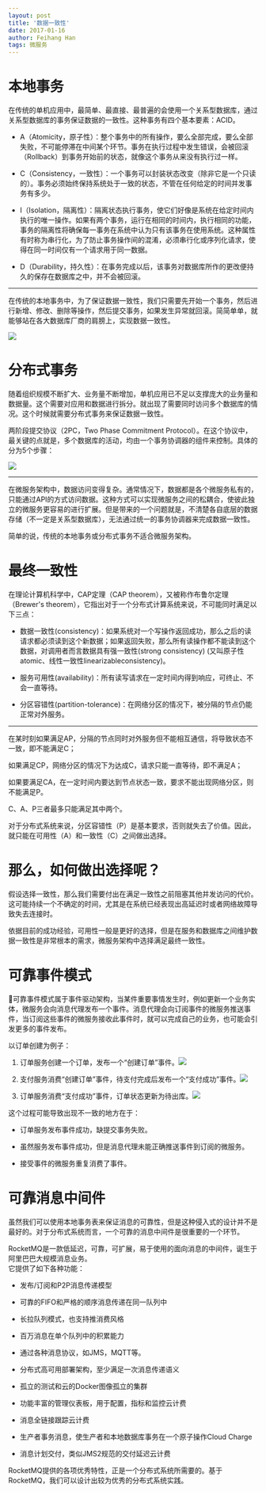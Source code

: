 ```yaml
---
layout: post
title: '数据一致性'
date: 2017-01-16
author: Feihang Han
tags: 微服务
---
```


# 本地事务

在传统的单机应用中，最简单、最直接、最普遍的会使用一个关系型数据库，通过关系型数据库的事务保证数据的一致性。这种事务有四个基本要素：ACID。

* A（Atomicity，原子性）：整个事务中的所有操作，要么全部完成，要么全部失败，不可能停滞在中间某个环节。事务在执行过程中发生错误，会被回滚（Rollback）到事务开始前的状态，就像这个事务从来没有执行过一样。

* C（Consistency，一致性）：一个事务可以封装状态改变（除非它是一个只读的）。事务必须始终保持系统处于一致的状态，不管在任何给定的时间并发事务有多少。

* I（Isolation，隔离性）：隔离状态执行事务，使它们好像是系统在给定时间内执行的唯一操作。如果有两个事务，运行在相同的时间内，执行相同的功能，事务的隔离性将确保每一事务在系统中认为只有该事务在使用系统。这种属性有时称为串行化，为了防止事务操作间的混淆，必须串行化或序列化请求，使得在同一时间仅有一个请求用于同一数据。

* D（Durability，持久性）：在事务完成以后，该事务对数据库所作的更改便持久的保存在数据库之中，并不会被回滚。

---

在传统的本地事务中，为了保证数据一致性，我们只需要先开始一个事务，然后进行新增、修改、删除等操作，然后提交事务，如果发生异常就回滚。简简单单，就能够站在各大数据库厂商的肩膀上，实现数据一致性。

![](/assets/doc_imgs/import.png)

# 分布式事务

随着组织规模不断扩大、业务量不断增加，单机应用已不足以支撑庞大的业务量和数据量。这个需要对应用和数据进行拆分。就出现了需要同时访问多个数据库的情况。这个时候就需要分布式事务来保证数据一致性。

两阶段提交协议（2PC，Two Phase Commitment Protocol）。在这个协议中，最关键的点就是，多个数据库的活动，均由一个事务协调器的组件来控制。具体的分为5个步骤：

![](/assets/doc_imgs/2pc_1.png)

---

在微服务架构中，数据访问变得复杂。通常情况下，数据都是各个微服务私有的，只能通过API的方式访问数据。这种方式可以实现微服务之间的松耦合，使彼此独立的微服务更容易的进行扩展。但是带来的一个问题就是，不清楚各自底层的数据存储（不一定是关系型数据库），无法通过统一的事务协调器来完成数据一致性。

简单的说，传统的本地事务或分布式事务不适合微服务架构。

# 最终一致性

在理论计算机科学中，CAP定理（CAP theorem），又被称作布鲁尔定理（Brewer's theorem），它指出对于一个分布式计算系统来说，不可能同时满足以下三点：

* 数据一致性\(consistency\)：如果系统对一个写操作返回成功，那么之后的读请求都必须读到这个新数据；如果返回失败，那么所有读操作都不能读到这个数据，对调用者而言数据具有强一致性\(strong consistency\) \(又叫原子性atomic、线性一致性linearizableconsistency\)。

* 服务可用性\(availability\)：所有读写请求在一定时间内得到响应，可终止、不会一直等待。

* 分区容错性\(partition-tolerance\)：在网络分区的情况下，被分隔的节点仍能正常对外服务。

---

在某时刻如果满足AP，分隔的节点同时对外服务但不能相互通信，将导致状态不一致，即不能满足C；

如果满足CP，网络分区的情况下为达成C，请求只能一直等待，即不满足A；

如果要满足CA，在一定时间内要达到节点状态一致，要求不能出现网络分区，则不能满足P。

C、A、P三者最多只能满足其中两个。

对于分布式系统来说，分区容错性（P）是基本要求，否则就失去了价值。因此，就只能在可用性（A）和一致性（C）之间做出选择。

# 那么，如何做出选择呢？

假设选择一致性，那么我们需要付出在满足一致性之前阻塞其他并发访问的代价。这可能持续一个不确定的时间，尤其是在系统已经表现出高延迟时或者网络故障导致失去连接时。

依据目前的成功经验，可用性一般是更好的选择，但是在服务和数据库之间维护数据一致性是非常根本的需求，微服务架构中选择满足最终一致性。

# 可靠事件模式

可靠事件模式属于事件驱动架构，当某件重要事情发生时，例如更新一个业务实体，微服务会向消息代理发布一个事件。消息代理会向订阅事件的微服务推送事件，当订阅这些事件的微服务接收此事件时，就可以完成自己的业务，也可能会引发更多的事件发布。

以订单创建为例子：

1. 订单服务创建一个订单，发布一个“创建订单”事件。![](/assets/doc_imgs/oo1.png)

2. 支付服务消费“创建订单”事件，待支付完成后发布一个“支付成功”事件。![](/assets/doc_imgs/oo2.png)

3. 订单服务消费“支付成功”事件，订单状态更新为待出库。![](/assets/doc_imgs/oo3.png)

这个过程可能导致出现不一致的地方在于：

* 订单服务发布事件成功，缺提交事务失败。

* 虽然服务发布事件成功，但是消息代理未能正确推送事件到订阅的微服务。

* 接受事件的微服务重复消费了事件。

# 可靠消息中间件

虽然我们可以使用本地事务表来保证消息的可靠性，但是这种侵入式的设计并不是最好的。对于分布式系统而言，一个可靠的消息中间件是很重要的一个环节。

RocketMQ是一款低延迟，可靠，可扩展，易于使用的面向消息的中间件，诞生于阿里巴巴大规模消息业务。  
它提供了如下各种功能：

* 发布/订阅和P2P消息传递模型

* 可靠的FIFO和严格的顺序消息传递在同一队列中

* 长拉队列模式，也支持推消费风格

* 百万消息在单个队列中的积累能力

* 通过各种消息协议，如JMS，MQTT等。

* 分布式高可用部署架构，至少满足一次消息传递语义

* 孤立的测试和云的Docker图像孤立的集群

* 功能丰富的管理仪表板，用于配置，指标和监控云计费

* 消息全链接跟踪云计费

* 生产者事务消息，使生产者和本地数据库事务在一个原子操作Cloud Charge

* 消息计划交付，类似JMS2规范的交付延迟云计费

RocketMQ提供的各项优秀特性，正是一个分布式系统所需要的。基于RocketMQ，我们可以设计出较为优秀的分布式系统实践。


